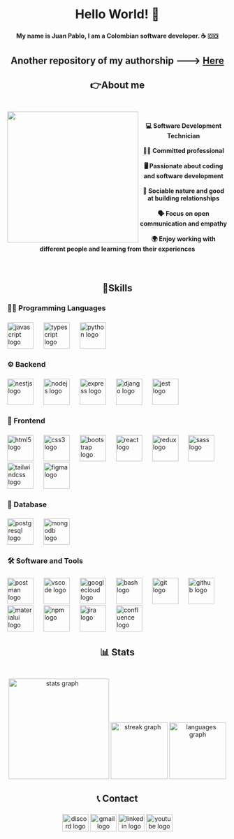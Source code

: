 <h1 align="center">Hello World! 👋</h1>

###

<h4 align="center">My name is Juan Pablo, I am a Colombian software developer. ☕ 🇨🇴</h4>

<h2 align="center">Another repository of my authorship ---> <a href="https://github.com/jsanabrh">Here</a></h2>

###

<h2 align="center">👉About me</h2>

###

<br clear="both">

<img align="left" height="300" src="https://i.giphy.com/media/v1.Y2lkPTc5MGI3NjExaThkNW16MnA0anUzcGU5aHZqYzlqYnc3eHljdWZkbTNmNnpkdDFsbyZlcD12MV9pbnRlcm5hbF9naWZfYnlfaWQmY3Q9Zw/lP8ezu4iNVmZYOZn3j/giphy.gif"  />

###

<h4 align="center">💻 Software Development Technician <br><br>👨‍💼 Committed professional <br><br>🖥️ Passionate about coding and software development <br><br>🤝 Sociable nature and good at building relationships<br><br>🗣️ Focus on open communication and empathy<br><br>🌍 Enjoy working with different people and learning from their experiences</h4>

###

<br clear="both">

<h2 align="center">🔧Skills</h2>

###

<h3 align="left">👨‍💻 Programming Languages</h3>

###

<div align="left">
  <img src="https://cdn.jsdelivr.net/gh/devicons/devicon/icons/javascript/javascript-plain.svg" height="60" alt="javascript logo"  />
  <img width="15" />
  <img src="https://cdn.jsdelivr.net/gh/devicons/devicon/icons/typescript/typescript-original.svg" height="60" alt="typescript logo"  />
  <img width="15" />
  <img src="https://cdn.jsdelivr.net/gh/devicons/devicon/icons/python/python-original.svg" height="60" alt="python logo"  />
</div>

###

<h3 align="left">⚙️ Backend</h3>

###

<div align="left">
  <img src="https://cdn.jsdelivr.net/gh/devicons/devicon/icons/nestjs/nestjs-original.svg" height="60" alt="nestjs logo"  />
  <img width="15" />
  <img src="https://cdn.simpleicons.org/nodedotjs/339933" height="60" alt="nodejs logo"  />
  <img width="15" />
  <img src="https://skillicons.dev/icons?i=express" height="60" alt="express logo"  />
  <img width="15" />
  <img src="https://skillicons.dev/icons?i=django" height="60" alt="django logo"  />
  <img width="15" />
  <img src="https://cdn.simpleicons.org/jest/C21325" height="60" alt="jest logo"  />
</div>

###

<h3 align="left">🎨 Frontend</h3>

###

<div align="left">
  <img src="https://cdn.jsdelivr.net/gh/devicons/devicon/icons/html5/html5-original.svg" height="60" alt="html5 logo"  />
  <img width="15" />
  <img src="https://cdn.jsdelivr.net/gh/devicons/devicon/icons/css3/css3-original.svg" height="60" alt="css3 logo"  />
  <img width="15" />
  <img src="https://skillicons.dev/icons?i=bootstrap" height="60" alt="bootstrap logo"  />
  <img width="15" />
  <img src="https://cdn.jsdelivr.net/gh/devicons/devicon/icons/react/react-original.svg" height="60" alt="react logo"  />
  <img width="15" />
  <img src="https://cdn.jsdelivr.net/gh/devicons/devicon/icons/redux/redux-original.svg" height="60" alt="redux logo"  />
  <img width="15" />
  <img src="https://skillicons.dev/icons?i=sass" height="60" alt="sass logo"  />
  <img width="15" />
  <img src="https://cdn.simpleicons.org/tailwindcss/06B6D4" height="60" alt="tailwindcss logo"  />
  <img width="15" />
  <img src="https://cdn.jsdelivr.net/gh/devicons/devicon/icons/figma/figma-original.svg" height="60" alt="figma logo"  />
</div>

###

<h3 align="left">💾 Database</h3>

###

<div align="left">
  <img src="https://cdn.jsdelivr.net/gh/devicons/devicon/icons/postgresql/postgresql-original.svg" height="60" alt="postgresql logo"  />
  <img width="15" />
  <img src="https://cdn.jsdelivr.net/gh/devicons/devicon/icons/mongodb/mongodb-original.svg" height="60" alt="mongodb logo"  />
</div>

###

<h3 align="left">🛠️ Software and Tools</h3>

###

<div align="left">
  <img src="https://skillicons.dev/icons?i=postman" height="60" alt="postman logo"  />
  <img width="15" />
  <img src="https://cdn.jsdelivr.net/gh/devicons/devicon/icons/vscode/vscode-original.svg" height="60" alt="vscode logo"  />
  <img width="15" />
  <img src="https://cdn.jsdelivr.net/gh/devicons/devicon/icons/googlecloud/googlecloud-original.svg" height="60" alt="googlecloud logo"  />
  <img width="15" />
  <img src="https://skillicons.dev/icons?i=bash" height="60" alt="bash logo"  />
  <img width="15" />
  <img src="https://cdn.jsdelivr.net/gh/devicons/devicon/icons/git/git-original.svg" height="60" alt="git logo"  />
  <img width="15" />
  <img src="https://skillicons.dev/icons?i=github" height="60" alt="github logo"  />
  <img width="15" />
  <img src="https://cdn.jsdelivr.net/gh/devicons/devicon/icons/materialui/materialui-original.svg" height="60" alt="materialui logo"  />
  <img width="15" />
  <img src="https://cdn.simpleicons.org/npm/CB3837" height="60" alt="npm logo"  />
  <img width="15" />
  <img src="https://cdn.jsdelivr.net/gh/devicons/devicon/icons/jira/jira-original.svg" height="60" alt="jira logo"  />
  <img width="15" />
  <img src="https://cdn.jsdelivr.net/gh/devicons/devicon/icons/confluence/confluence-original.svg" height="60" alt="confluence logo"  />
</div>

###

<h2 align="center">📊 Stats</h2>

###

<br clear="both">

<div align="center">
  <img src="https://github-readme-stats.vercel.app/api?username=Jsanabrh04&hide_title=false&hide_rank=false&show_icons=true&include_all_commits=true&count_private=true&disable_animations=false&theme=vue-dark&locale=en&hide_border=false&order=1" height="230" alt="stats graph"  />
  <img src="https://streak-stats.demolab.com?user=Jsanabrh04&locale=en&mode=daily&theme=vue-dark&hide_border=false&border_radius=5&date_format=j%20M%5B%20Y%5D&order=3" height="130" alt="streak graph"  />
  <img src="https://github-readme-stats.vercel.app/api/top-langs?username=Jsanabrh04&locale=en&hide_title=false&layout=compact&card_width=320&langs_count=6&theme=vue-dark&hide_border=false&order=2" height="130" alt="languages graph"  />
</div>

###

<h2 align="center">📞 Contact</h2>

###

<div align="center">
  <img src="https://raw.githubusercontent.com/maurodesouza/profile-readme-generator/master/src/assets/icons/social/discord/default.svg" width="60" height="40" alt="discord logo"  />
  <img src="https://raw.githubusercontent.com/maurodesouza/profile-readme-generator/master/src/assets/icons/social/gmail/default.svg" width="60" height="40" alt="gmail logo"  />
  <img src="https://raw.githubusercontent.com/maurodesouza/profile-readme-generator/master/src/assets/icons/social/linkedin/default.svg" width="60" height="40" alt="linkedin logo"  />
  <img src="https://raw.githubusercontent.com/maurodesouza/profile-readme-generator/master/src/assets/icons/social/youtube/default.svg" width="60" height="40" alt="youtube logo"  />
</div>

###
